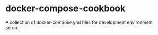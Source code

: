 # docker-compose-cookbook

A collection of docker-compose.yml files for development environment setup. 
